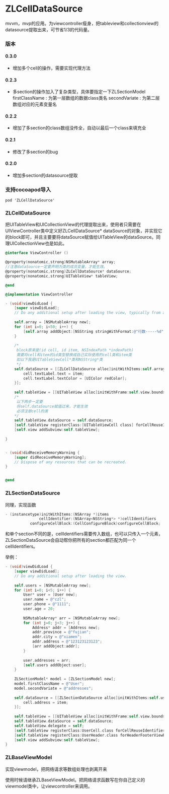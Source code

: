# ZLCellDataSource
mvvm，mvp的应用。为viewcontroller瘦身，把tableview和collectionview的datasource提取出来，可节省1/3的代码量。

### 版本

#### 0.3.0
* 增加多个cell的操作，需要实现代理方法

#### 0.2.3
* 多section的操作加入了复杂类型，具体要指定一下ZLSectionModel<br>
  firstClassName : 为第一层数组的数据class类名
  secondVariate : 为第二层数组对应的元素变量名

#### 0.2.2
* 增加了多section的class数组没传全，自动以最后一个class来填充全

#### 0.2.1
* 修改了多section的bug

#### 0.2.0
* 增加多section的datasource提取


### 支持cocoapod导入


```
pod 'ZLCellDataSource'
```


### ZLCellDataSource

把UITableView和UICollectionView的代理提取出来，使用者只需要在UIViewController类中定义好ZLCellDataSource* dataSource的对象，并实现它的block即可，并且主要要将dataSource赋值给UITableView的dataSource。同理UICollectionView也是如此。

```Objective-C
@interface ViewController ()

@property(nonatomic,strong)NSMutableArray* array;
//注意dataSource一定要声明为类的成员变量，才能生效。
@property(nonatomic,strong)ZLCellDataSource* dataSource;
@property(nonatomic,strong)UITableView* tableView;

@end

@implementation ViewController

- (void)viewDidLoad {
    [super viewDidLoad];
    // Do any additional setup after loading the view, typically from a nib.
    
    self.array = [NSMutableArray new];
    for (int i=0; i<50; i++) {
        [self.array addObject:[NSString stringWithFormat:@"行数-----%d",i]];
    }
    
    /*
     block原来是(id cell, id item, NSIndexPath *indexPath)
     需要将cell和item的id类型替换成自己实际使用的cell类和item类
     如以下我是UITableViewCell*类和NSString*类
     */
    self.dataSource = [[ZLCellDataSource alloc]initWithItems:self.array cellIdentifier:@"ZLCell" configureCellBlock:^(UITableViewCell* cell, NSString* item, NSIndexPath *indexPath) {
        cell.textLabel.text = item;
        cell.textLabel.textColor = [UIColor redColor];
    }];
    
    self.tableView = [[UITableView alloc]initWithFrame:self.view.bounds style:UITableViewStylePlain];
    /*
     以下两步一定要
     将self.dataSource赋值过来，才能生效
     必须注册cell的类
    */
    self.tableView.dataSource = self.dataSource;
    [self.tableView registerClass:[UITableViewCell class] forCellReuseIdentifier:@"ZLCell"];
    [self.view addSubview:self.tableView];
    
}


- (void)didReceiveMemoryWarning {
    [super didReceiveMemoryWarning];
    // Dispose of any resources that can be recreated.
}


@end

```

### ZLSectionDataSource

同理，实现函数

```Objective-C
- (instancetype)initWithItems:(NSArray *)items
               cellIdentifier:(NSArray<NSString*> *)cellIdentifiers
           configureCellBlock:(CellConfigureBlock)configureCellBlock;
```

和单个section不同的是，cellIdentifiers需要传入数组，也可以只传入一个元素，ZLSectionDataSource会自动帮你把所有的section都匹配为同一个cellIdentifiers。

举例：
```Objective-C
- (void)viewDidLoad {
    [super viewDidLoad];
    // Do any additional setup after loading the view.
    
    self.users = [NSMutableArray new];
    for (int i=0; i<5; i++) {
        User* user = [User new];
        user.name = @"czl";
        user.phone = @"1111";
        user.age = 20;
        
        NSMutableArray* arr = [NSMutableArray new];
        for (int j=0; j<3; j++) {
            Address* addr = [Address new];
            addr.province = @"fujian";
            addr.city = @"xiamen";
            addr.address = @"123123123123";
            [arr addObject:addr];
        }
        
        user.addresses = arr;
        [self.users addObject:user];
    }
    
    ZLSectionModel* model = [ZLSectionModel new];
    model.firstClassName = @"User";
    model.secondVariate = @"addresses";
    
    self.dataSource = [[ZLSectionDataSource alloc]initWithItems:self.users cellIdentifier:@[@"UserCell"] cellClasses:@[UserCell.class] modelDic:model configureCellBlock:^(UserCell* cell, Address* item, NSIndexPath *indexPath) {
        cell.address = item;
    }];
    
    self.tableView = [[UITableView alloc]initWithFrame:self.view.bounds style:UITableViewStyleGrouped];
    self.tableView.dataSource = self.dataSource;
    self.tableView.delegate = self;
    [self.tableView registerClass:UserCell.class forCellReuseIdentifier:@"UserCell"];
    [self.tableView registerClass:UserHeader.class forHeaderFooterViewReuseIdentifier:@"UserHeader"];
    [self.view addSubview:self.tableView];
}
```

### ZLBaseViewModel

实现viewmodel，把网络请求等数组处理也剥离开来

使用时候请继承ZLBaseViewModel。把网络请求函数写在你自己定义的viewmodel类中，让viewcontroller来调用。



